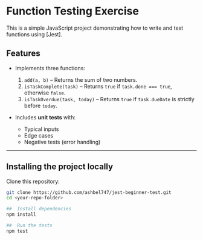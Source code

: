 # Function Testing Exercise

This is a simple JavaScript project demonstrating how to write and test functions using [Jest].

## Features
- Implements three functions:
  1. `add(a, b)` – Returns the sum of two numbers.
  2. `isTaskComplete(task)` – Returns `true` if `task.done === true`, otherwise `false`.
  3. `isTaskOverdue(task, today)` – Returns `true` if `task.dueDate` is strictly before `today`.

- Includes **unit tests** with:
  - Typical inputs
  - Edge cases
  - Negative tests (error handling)

---

##  Installing the project locally
Clone this repository:
   ```bash
   git clone https://github.com/ashbel747/jest-beginner-test.git
   cd <your-repo-folder>

##  Install dependencies
npm install

##  Run the tests
npm test

